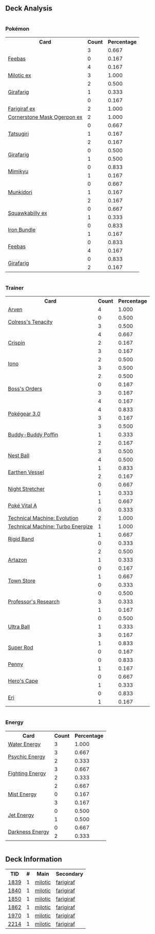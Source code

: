 
## Deck Analysis

<div style="display: flex; flex-wrap: wrap;">
<div style="flex: 1; margin-right: 10px;">
<h3>Pokémon</h3><table><tr><th>Card</th><th>Count</th><th>Percentage</th></tr><tr><td rowspan='3'><a href='https://limitlesstcg.com/cards/SSP/41'>Feebas</a></td><td>3</td><td>0.667</td></tr><tr><td>0</td><td>0.167</td></tr><tr><td>4</td><td>0.167</td></tr><tr><td rowspan='1'><a href='https://limitlesstcg.com/cards/SSP/42'>Milotic ex</a></td><td>3</td><td>1.000</td></tr><tr><td rowspan='3'><a href='https://limitlesstcg.com/cards/TWM/83'>Girafarig</a></td><td>2</td><td>0.500</td></tr><tr><td>1</td><td>0.333</td></tr><tr><td>0</td><td>0.167</td></tr><tr><td rowspan='1'><a href='https://limitlesstcg.com/cards/TEF/108'>Farigiraf ex</a></td><td>2</td><td>1.000</td></tr><tr><td rowspan='1'><a href='https://limitlesstcg.com/cards/TWM/112'>Cornerstone Mask Ogerpon ex</a></td><td>2</td><td>1.000</td></tr><tr><td rowspan='3'><a href='https://limitlesstcg.com/cards/TWM/131'>Tatsugiri</a></td><td>0</td><td>0.667</td></tr><tr><td>1</td><td>0.167</td></tr><tr><td>2</td><td>0.167</td></tr><tr><td rowspan='2'><a href='https://limitlesstcg.com/cards/TEF/66'>Girafarig</a></td><td>0</td><td>0.500</td></tr><tr><td>1</td><td>0.500</td></tr><tr><td rowspan='2'><a href='https://limitlesstcg.com/cards/PAL/97'>Mimikyu</a></td><td>0</td><td>0.833</td></tr><tr><td>1</td><td>0.167</td></tr><tr><td rowspan='3'><a href='https://limitlesstcg.com/cards/TWM/95'>Munkidori</a></td><td>0</td><td>0.667</td></tr><tr><td>1</td><td>0.167</td></tr><tr><td>2</td><td>0.167</td></tr><tr><td rowspan='2'><a href='https://limitlesstcg.com/cards/PAL/169'>Squawkabilly ex</a></td><td>0</td><td>0.667</td></tr><tr><td>1</td><td>0.333</td></tr><tr><td rowspan='2'><a href='https://limitlesstcg.com/cards/PAR/56'>Iron Bundle</a></td><td>0</td><td>0.833</td></tr><tr><td>1</td><td>0.167</td></tr><tr><td rowspan='2'><a href='https://limitlesstcg.com/cards/PAR/35'>Feebas</a></td><td>0</td><td>0.833</td></tr><tr><td>4</td><td>0.167</td></tr><tr><td rowspan='2'><a href='https://limitlesstcg.com/cards/PAL/154'>Girafarig</a></td><td>0</td><td>0.833</td></tr><tr><td>2</td><td>0.167</td></tr></table>
</div><div style='flex: 1; margin-right: 10px;'><h3>Trainer</h3><table><tr><th>Card</th><th>Count</th><th>Percentage</th></tr><tr><td rowspan='1'><a href='https://limitlesstcg.com/cards/OBF/186'>Arven</a></td><td>4</td><td>1.000</td></tr><tr><td rowspan='2'><a href='https://limitlesstcg.com/cards/SFA/57'>Colress's Tenacity</a></td><td>0</td><td>0.500</td></tr><tr><td>3</td><td>0.500</td></tr><tr><td rowspan='3'><a href='https://limitlesstcg.com/cards/SCR/133'>Crispin</a></td><td>4</td><td>0.667</td></tr><tr><td>2</td><td>0.167</td></tr><tr><td>3</td><td>0.167</td></tr><tr><td rowspan='2'><a href='https://limitlesstcg.com/cards/PAL/185'>Iono</a></td><td>2</td><td>0.500</td></tr><tr><td>3</td><td>0.500</td></tr><tr><td rowspan='4'><a href='https://limitlesstcg.com/cards/PAL/172'>Boss's Orders</a></td><td>2</td><td>0.500</td></tr><tr><td>0</td><td>0.167</td></tr><tr><td>3</td><td>0.167</td></tr><tr><td>4</td><td>0.167</td></tr><tr><td rowspan='2'><a href='https://limitlesstcg.com/cards/SVI/186'>Pokégear 3.0</a></td><td>4</td><td>0.833</td></tr><tr><td>3</td><td>0.167</td></tr><tr><td rowspan='3'><a href='https://limitlesstcg.com/cards/TEF/144'>Buddy-Buddy Poffin</a></td><td>3</td><td>0.500</td></tr><tr><td>1</td><td>0.333</td></tr><tr><td>2</td><td>0.167</td></tr><tr><td rowspan='2'><a href='https://limitlesstcg.com/cards/SVI/181'>Nest Ball</a></td><td>3</td><td>0.500</td></tr><tr><td>4</td><td>0.500</td></tr><tr><td rowspan='2'><a href='https://limitlesstcg.com/cards/PAR/163'>Earthen Vessel</a></td><td>1</td><td>0.833</td></tr><tr><td>2</td><td>0.167</td></tr><tr><td rowspan='2'><a href='https://limitlesstcg.com/cards/SFA/61'>Night Stretcher</a></td><td>0</td><td>0.667</td></tr><tr><td>1</td><td>0.333</td></tr><tr><td rowspan='2'><a href='https://limitlesstcg.com/cards/SFA/62'>Poké Vital A</a></td><td>1</td><td>0.667</td></tr><tr><td>0</td><td>0.333</td></tr><tr><td rowspan='1'><a href='https://limitlesstcg.com/cards/PAR/178'>Technical Machine: Evolution</a></td><td>2</td><td>1.000</td></tr><tr><td rowspan='1'><a href='https://limitlesstcg.com/cards/PAR/179'>Technical Machine: Turbo Energize</a></td><td>1</td><td>1.000</td></tr><tr><td rowspan='2'><a href='https://limitlesstcg.com/cards/MEW/165'>Rigid Band</a></td><td>1</td><td>0.667</td></tr><tr><td>0</td><td>0.333</td></tr><tr><td rowspan='3'><a href='https://limitlesstcg.com/cards/PAL/171'>Artazon</a></td><td>2</td><td>0.500</td></tr><tr><td>1</td><td>0.333</td></tr><tr><td>0</td><td>0.167</td></tr><tr><td rowspan='2'><a href='https://limitlesstcg.com/cards/OBF/196'>Town Store</a></td><td>1</td><td>0.667</td></tr><tr><td>0</td><td>0.333</td></tr><tr><td rowspan='3'><a href='https://limitlesstcg.com/cards/SVI/189'>Professor's Research</a></td><td>0</td><td>0.500</td></tr><tr><td>3</td><td>0.333</td></tr><tr><td>1</td><td>0.167</td></tr><tr><td rowspan='3'><a href='https://limitlesstcg.com/cards/SVI/196'>Ultra Ball</a></td><td>0</td><td>0.500</td></tr><tr><td>1</td><td>0.333</td></tr><tr><td>3</td><td>0.167</td></tr><tr><td rowspan='2'><a href='https://limitlesstcg.com/cards/PAL/188'>Super Rod</a></td><td>1</td><td>0.833</td></tr><tr><td>0</td><td>0.167</td></tr><tr><td rowspan='2'><a href='https://limitlesstcg.com/cards/SVI/183'>Penny</a></td><td>0</td><td>0.833</td></tr><tr><td>1</td><td>0.167</td></tr><tr><td rowspan='2'><a href='https://limitlesstcg.com/cards/TEF/152'>Hero's Cape</a></td><td>0</td><td>0.667</td></tr><tr><td>1</td><td>0.333</td></tr><tr><td rowspan='2'><a href='https://limitlesstcg.com/cards/TEF/146'>Eri</a></td><td>0</td><td>0.833</td></tr><tr><td>1</td><td>0.167</td></tr></table>
</div><div style='flex: 1; margin-right: 10px;'><h3>Energy</h3><table><tr><th>Card</th><th>Count</th><th>Percentage</th></tr><tr><td rowspan='1'><a href='https://limitlesstcg.com/cards/SVE/11'>Water Energy</a></td><td>3</td><td>1.000</td></tr><tr><td rowspan='2'><a href='https://limitlesstcg.com/cards/SVE/13'>Psychic Energy</a></td><td>3</td><td>0.667</td></tr><tr><td>2</td><td>0.333</td></tr><tr><td rowspan='2'><a href='https://limitlesstcg.com/cards/SVE/14'>Fighting Energy</a></td><td>3</td><td>0.667</td></tr><tr><td>2</td><td>0.333</td></tr><tr><td rowspan='3'><a href='https://limitlesstcg.com/cards/TEF/161'>Mist Energy</a></td><td>2</td><td>0.667</td></tr><tr><td>0</td><td>0.167</td></tr><tr><td>3</td><td>0.167</td></tr><tr><td rowspan='2'><a href='https://limitlesstcg.com/cards/PAL/190'>Jet Energy</a></td><td>0</td><td>0.500</td></tr><tr><td>1</td><td>0.500</td></tr><tr><td rowspan='2'><a href='https://limitlesstcg.com/cards/SVE/15'>Darkness Energy</a></td><td>0</td><td>0.667</td></tr><tr><td>2</td><td>0.333</td></tr></table>
</div></div>

## Deck Information

<table>
<tr><th>TID</th><th>#</th><th>Main</th><th>Secondary</th></tr>
<tr><td><a href='https://limitlesstcg.com/tournaments/jp/1839'>1839</a></td><td>1</td><td><a href='https://limitlesstcg.com/decks/list/jp/27337'>milotic</a></td><td><a href='https://limitlesstcg.com/decks/list/jp/27337'>farigiraf</a></td></tr><tr><td><a href='https://limitlesstcg.com/tournaments/jp/1840'>1840</a></td><td>1</td><td><a href='https://limitlesstcg.com/decks/list/jp/27345'>milotic</a></td><td><a href='https://limitlesstcg.com/decks/list/jp/27345'>farigiraf</a></td></tr><tr><td><a href='https://limitlesstcg.com/tournaments/jp/1850'>1850</a></td><td>1</td><td><a href='https://limitlesstcg.com/decks/list/jp/27502'>milotic</a></td><td><a href='https://limitlesstcg.com/decks/list/jp/27502'>farigiraf</a></td></tr><tr><td><a href='https://limitlesstcg.com/tournaments/jp/1862'>1862</a></td><td>1</td><td><a href='https://limitlesstcg.com/decks/list/jp/27682'>milotic</a></td><td><a href='https://limitlesstcg.com/decks/list/jp/27682'>farigiraf</a></td></tr><tr><td><a href='https://limitlesstcg.com/tournaments/jp/1970'>1970</a></td><td>1</td><td><a href='https://limitlesstcg.com/decks/list/jp/29339'>milotic</a></td><td><a href='https://limitlesstcg.com/decks/list/jp/29339'>farigiraf</a></td></tr><tr><td><a href='https://limitlesstcg.com/tournaments/jp/2214'>2214</a></td><td>1</td><td><a href='https://limitlesstcg.com/decks/list/jp/33159'>milotic</a></td><td><a href='https://limitlesstcg.com/decks/list/jp/33159'>farigiraf</a></td></tr></table>